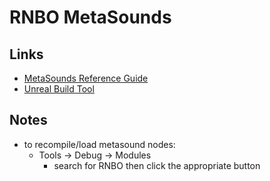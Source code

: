 # RNBO MetaSounds


## Links

* [MetaSounds Reference Guide](https://docs.unrealengine.com/5.2/en-US/metasounds-reference-guide-in-unreal-engine/)
* [Unreal Build Tool](https://docs.unrealengine.com/5.2/en-US/unreal-build-tool-in-unreal-engine/)

## Notes

* to recompile/load metasound nodes:
  * Tools -> Debug -> Modules
    * search for RNBO then click the appropriate button
